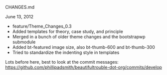 CHANGES.md

June 13, 2012
- feature/Theme_Changes_0.3
- Added templates for theory, case study, and principle
- Merged in a bunch of older theme changes and the bootstrapwp submodule
- Added bt-featured image size, also bt-thumb-600 and bt-thumb-300
- Tried to standardize the indenting style in templates 

Lots before here, best to look at the commit messages:
https://github.com/phillipadsmith/beautifultrouble-dot-org/commits/develop
